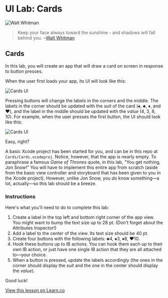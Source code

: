 # UI Lab: Cards

![Walt Whitman](http://i.imgur.com/4JxZdpR.png?1)

> Keep your face always toward the sunshine - and shadows will fall behind you. ~[Walt Whitman](https://en.wikipedia.org/wiki/Walt_Whitman)



## Cards

In this lab, you will create an app that will draw a card on screen in response to button presses.

When the user first loads your app, its UI will look like this:

![Cards UI](http://i.imgur.com/mEJ1khU.png)

Pressing buttons will change the labels in the corners and the middle. The labels in the corner should be updated with the _suit_ of the card (♠️, ♣️, ♦️, and ♥️), and the label in the middle should be updated with the _value_ (4, 3, 8, 10). For example, when the user presses the first button, the UI should look like this:

![Cards UI](http://i.imgur.com/7AEbSs3.png)

Easy, right?

A basic Xcode project has been started for you, and can be in this repo at `Cards/Cards.xcodeproj`. Notice, however, that the app is nearly empty. To paraphrase a famous _Game of Thrones_ quote, in this lab, "You get nothing, Jon Snow!" You will have to implement this entire app from scratch (aside from the basic view controller and storyboard that has been given to you in the Xcode project). However, unlike Jon Snow, you _do_ know something—a lot, actually—so this lab should be a breeze.

### Instructions

Here's what you'll need to do to complete this lab:

1. Create a label in the top left and bottom right corner of the app view. You might want to bump the text size up to 28 pt. (Don't forget about the Attributes Inspector!)
2. Add a label to the center of the view. Its text size should be 40 pt.
3. Create four buttons with the following labels: ♣️4, ♠️3, ♦️8, ♥️10.
4. Hook these buttons up to IB actions. You can hook them each up to their own IB action, or just have one single IB action that they are all attached to—your choice.
5. When a button is pressed, update the labels accordingly (the ones in the corner should display the _suit_ and the one in the center should display the _value_).

Good luck!

<a href='https://learn.co/lessons/UILab03' data-visibility='hidden'>View this lesson on Learn.co</a>
